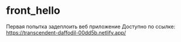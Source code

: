 # front_hello
Первая попытка задеплоить веб приложение
Доступно по ссылке:
https://transcendent-daffodil-00dd5b.netlify.app/
